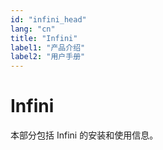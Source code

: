 ```yaml
---
id: "infini_head"
lang: "cn"
title: "Infini"
label1: "产品介绍"
label2: "用户手册"
---
```

# Infini

本部分包括 Infini 的安装和使用信息。
